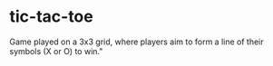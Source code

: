 # tic-tac-toe
Game played on a 3x3 grid, where players aim to form a line of their symbols (X or O) to win."

